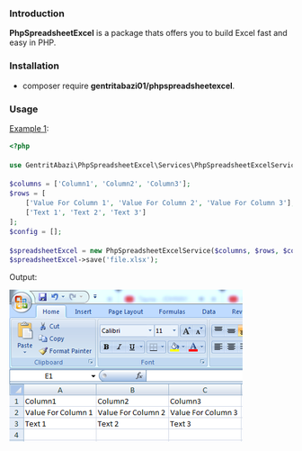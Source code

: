 ### Introduction

**PhpSpreadsheetExcel** is a package thats offers you to build Excel fast and easy in PHP.

### Installation
* composer require **gentritabazi01/phpspreadsheetexcel**.

### Usage

[Example 1](#):

```php
<?php

use GentritAbazi\PhpSpreadsheetExcel\Services\PhpSpreadsheetExcelService;

$columns = ['Column1', 'Column2', 'Column3'];
$rows = [
    ['Value For Column 1', 'Value For Column 2', 'Value For Column 3'],
    ['Text 1', 'Text 2', 'Text 3']
];
$config = [];

$spreadsheetExcel = new PhpSpreadsheetExcelService($columns, $rows, $config);
$spreadsheetExcel->save('file.xlsx');
```

Output:

![...](screenshots/example-01.png)
